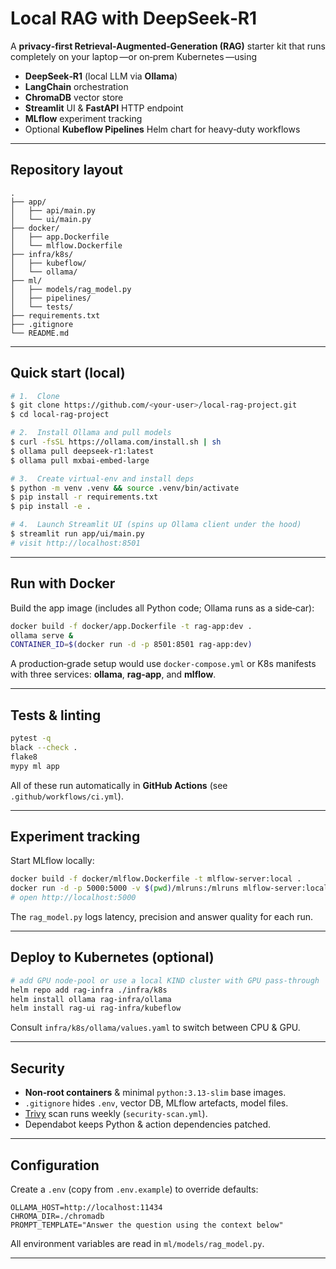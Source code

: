 # Local RAG with DeepSeek‑R1

A **privacy‑first Retrieval‑Augmented‑Generation (RAG)** starter kit that runs completely on your laptop —or on‑prem Kubernetes —using

* **DeepSeek‑R1** (local LLM via **Ollama**)
* **LangChain** orchestration
* **ChromaDB** vector store
* **Streamlit** UI & **FastAPI** HTTP endpoint
* **MLflow** experiment tracking
* Optional **Kubeflow Pipelines** Helm chart for heavy‑duty workflows

---

## Repository layout

```
.
├── app/
│   ├── api/main.py
│   └── ui/main.py
├── docker/
│   ├── app.Dockerfile
│   └── mlflow.Dockerfile
├── infra/k8s/
│   ├── kubeflow/
│   └── ollama/
├── ml/
│   ├── models/rag_model.py
│   ├── pipelines/
│   └── tests/
├── requirements.txt
├── .gitignore
└── README.md
```

---

## Quick start (local)

```bash
# 1.  Clone
$ git clone https://github.com/<your-user>/local-rag-project.git
$ cd local-rag-project

# 2.  Install Ollama and pull models
$ curl -fsSL https://ollama.com/install.sh | sh
$ ollama pull deepseek-r1:latest
$ ollama pull mxbai-embed-large

# 3.  Create virtual‑env and install deps
$ python -m venv .venv && source .venv/bin/activate
$ pip install -r requirements.txt
$ pip install -e .

# 4.  Launch Streamlit UI (spins up Ollama client under the hood)
$ streamlit run app/ui/main.py
# visit http://localhost:8501
```

---

## Run with Docker

Build the app image (includes all Python code; Ollama runs as a side‑car):

```bash
docker build -f docker/app.Dockerfile -t rag-app:dev .
ollama serve &
CONTAINER_ID=$(docker run -d -p 8501:8501 rag-app:dev)
```

A production‑grade setup would use `docker-compose.yml` or K8s manifests with three services: **ollama**, **rag‑app**, and **mlflow**.

---

## Tests & linting

```bash
pytest -q
black --check .
flake8
mypy ml app
```

All of these run automatically in **GitHub Actions** (see `.github/workflows/ci.yml`).

---

## Experiment tracking

Start MLflow locally:

```bash
docker build -f docker/mlflow.Dockerfile -t mlflow-server:local .
docker run -d -p 5000:5000 -v $(pwd)/mlruns:/mlruns mlflow-server:local
# open http://localhost:5000
```

The `rag_model.py` logs latency, precision and answer quality for each run.

---

## Deploy to Kubernetes (optional)

```bash
# add GPU node‑pool or use a local KIND cluster with GPU pass‑through
helm repo add rag-infra ./infra/k8s
helm install ollama rag-infra/ollama
helm install rag-ui rag-infra/kubeflow
```

Consult `infra/k8s/ollama/values.yaml` to switch between CPU & GPU.

---

## Security

* **Non‑root containers** & minimal `python:3.13-slim` base images.
* `.gitignore` hides `.env`, vector DB, MLflow artefacts, model files.
* [Trivy](https://aquasecurity.github.io/trivy/) scan runs weekly (`security-scan.yml`).
* Dependabot keeps Python & action dependencies patched.

---

## Configuration

Create a `.env` (copy from `.env.example`) to override defaults:

```
OLLAMA_HOST=http://localhost:11434
CHROMA_DIR=./chromadb
PROMPT_TEMPLATE="Answer the question using the context below"
```

All environment variables are read in `ml/models/rag_model.py`.

---

